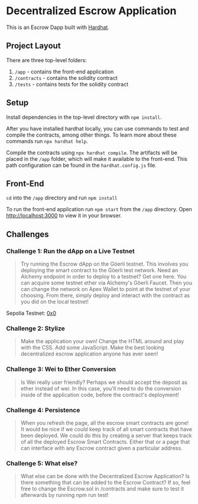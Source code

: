 # Decentralized Escrow Application

This is an Escrow Dapp built with [Hardhat](https://hardhat.org/).

## Project Layout

There are three top-level folders:

1. `/app` - contains the front-end application
2. `/contracts` - contains the solidity contract
3. `/tests` - contains tests for the solidity contract

## Setup

Install dependencies in the top-level directory with `npm install`.

After you have installed hardhat locally, you can use commands to test and compile the contracts, among other things. To learn more about these commands run `npx hardhat help`.

Compile the contracts using `npx hardhat compile`. The artifacts will be placed in the `/app` folder, which will make it available to the front-end. This path configuration can be found in the `hardhat.config.js` file.

## Front-End

`cd` into the `/app` directory and run `npm install`

To run the front-end application run `npm start` from the `/app` directory. Open [http://localhost:3000](http://localhost:3000) to view it in your browser.

## Challenges

### Challenge 1: Run the dApp on a Live Testnet
 > Try running the Escrow dApp on the Göerli testnet. This involves you deploying the smart contract to the Göerli test network.
 > Need an Alchemy endpoint in order to deploy to a testnet? Get one here.
 > You can acquire some testnet ether via Alchemy's Göerli Faucet.
 > Then you can change the network on Apex Wallet to point at the testnet of your choosing. From there, simply deploy and interact with the contract as you did on the local testnet!

Sepolia Testnet: [0x0](https://sepolia.etherscan.io/0x0)

### Challenge 2: Stylize
 > Make the application your own! Change the HTML around and play with the CSS. Add some JavaScript.
 > Make the best looking decentralized escrow application anyone has ever seen!

### Challenge 3: Wei to Ether Conversion
 > Is Wei really user friendly? Perhaps we should accept the deposit as ether instead of wei.
 > In this case, you'll need to do the conversion inside of the application code, before the contract's deployment!

### Challenge 4: Persistence
 > When you refresh the page, all the escrow smart contracts are gone!
 > It would be nice if we could keep track of all smart contracts that have been deployed. We could do this by creating a server that keeps track of all the deployed Escrow Smart Contracts. Either that or a page that can interface with any Escrow contract given a particular address.

### Challenge 5: What else?
 > What else can be done with the Decentralized Escrow Application?
 > Is there something that can be added to the Escrow Contract? If so, feel free to change the Escrow.sol in /contracts and make sure to test it afterwards by running npm run test!
